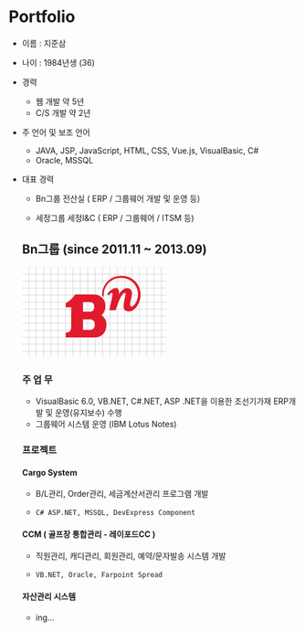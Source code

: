 # Portfolio

- 이름 : 지준삼
- 나이 : 1984년생 (36)

- 경력

  - 웹 개발 약 5년
  - C/S 개발 약 2년

- 주 언어 및 보조 언어
  - JAVA, JSP, JavaScript, HTML, CSS, Vue.js, VisualBasic, C#
  - Oracle, MSSQL

- 대표 경력

  - Bn그룹 전산실 ( ERP / 그룹웨어 개발 및 운영  등)
  
  - 세정그룹 세정I&C ( ERP / 그룹웨어 / ITSM 등)
  

  ## Bn그룹 (since 2011.11 ~ 2013.09)
  
  ![history-1](assets/Bn.png)

  ### 주 업 무 

  - VisualBasic 6.0, VB.NET, C#.NET, ASP .NET을 이용한 조선기가재 ERP개발 및 운영(유지보수) 수행
  - 그룹웨어 시스템 운영 (IBM Lotus Notes)

  ### 프로젝트

  #### Cargo System
  
  - B/L관리, Order관리, 세금계산서관리 프로그램 개발
  
  - `C# ASP.NET, MSSQL, DevExpress Component`
  
   
  #### CCM ( 골프장 통합관리 - 레이포드CC )
  
  - 직원관리, 캐디관리, 회원관리, 예약/문자발송 시스템 개발
  
  - `VB.NET, Oracle, Farpoint Spread` 


  #### 자산관리 시스템
  
  - ing...
  
